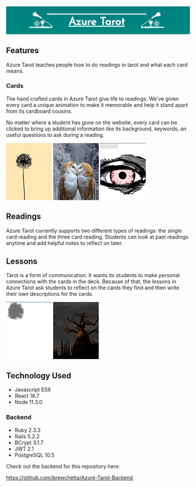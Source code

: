 ![Azure Tarot](public/Logo.png)

## Features

Azure Tarot teaches people how to do readings in tarot and what each card means.

### Cards

The hand crafted cards in Azure Tarot give life to readings. We've given every card a unique animation to make it memorable and help it stand apart from its cardboard cousins.

No matter where a student has gone on the website, every card can be clicked to bring up additional information like its background, keywords, an useful questions to ask during a reading.

![](public/Gif_Sun.gif) ![](public/Gif_Lovers.gif) ![](public/Gif_Devil.gif) 

## Readings

Azure Tarot currently supports two different types of readings: the single card reading and the three card reading. Students can look at past readings anytime and add helpful notes to reflect on later.

## Lessons

Tarot is a form of communication. It wants its students to make personal connections with the cards in the deck. Because of that, the lessons in Azure Tarot ask students to reflect on the cards they find and then write their own descriptions for the cards.

![](public/Gif_HPriestess.gif) ![](public/Gif_Tower.gif)

## Technology Used

* Javascript ES6
* React 16.7
* Node 11.3.0

### Backend

* Ruby 2.3.3
* Rails 5.2.2
* BCrypt 3.1.7
* JWT 2.1
* PostgreSQL 10.5

Check out the backend for this repository here:

https://github.com/brewchetta/Azure-Tarot-Backend
